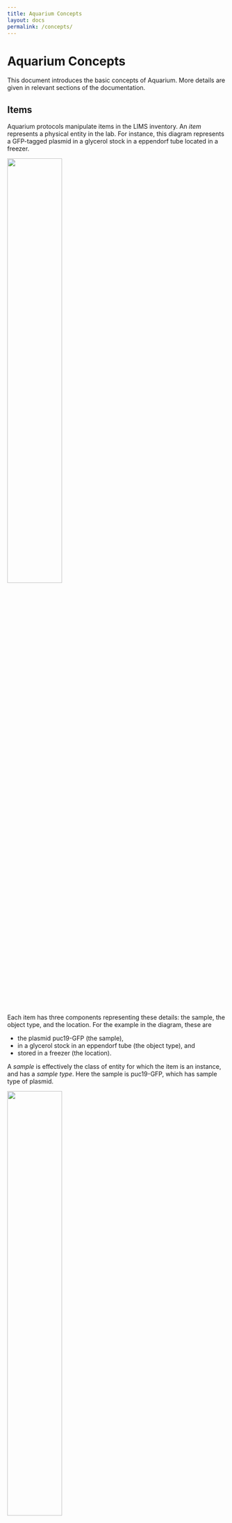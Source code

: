 ```yaml
---
title: Aquarium Concepts
layout: docs
permalink: /concepts/
---
```


# Aquarium Concepts

This document introduces the basic concepts of Aquarium.
More details are given in relevant sections of the documentation.

## Items

Aquarium protocols manipulate items in the LIMS inventory.
An _item_ represents a physical entity in the lab.
For instance, this diagram represents a GFP-tagged plasmid in a glycerol stock in a eppendorf tube located in a freezer.

<img src="{{ site.baseurl }}{% link _docs/concepts/images/items.png %}" width="50%">

Each item has three components representing these details: the sample, the object type, and the location.
For the example in the diagram, these are

- the plasmid puc19-GFP (the sample),
- in a glycerol stock in an eppendorf tube (the object type), and
- stored in a freezer (the location).

A _sample_ is effectively the class of entity for which the item is an instance, and has a _sample type_.
Here the sample is puc19-GFP, which has sample type of plasmid.

<img src="{{ site.baseurl }}{% link _docs/concepts/images/samples.png %}" width="50%">

An item _location_ in Aquarium is a hierarchical description of where the item can be found.
For instance, the UW BIOFAB location `M20.1.5.49` is a location in a box in a -20C freezer as illustrated by this diagram:

<img src="{{ site.baseurl }}{% link _docs/concepts/images/location.png %}" width="50%">

## Operations

A protocol performed in Aquarium is represented as an _operation_.
Concretely, an operation is defined by an _operation type_ that indicates how the operation will be performed, and is defined by a protocol script that takes inputs and produces outputs.
This diagram illustrates an operation type for bacterial transformation, which takes DNA and competent cells as inputs and performs a transformation to produce transformed cells.

<img src="{{ site.baseurl }}{% link _docs/concepts/images/operation-type.png %}" width="50%">

One of the key details of this operation type is that can be given different types of inputs as long as they are consistent with the type in the operation type.
In the diagram, the DNA input could be either a Maxiprep of Plasmid Library or a Miniprep of Plasmid Library.
The type of the output depends on the types of the inputs.

An _operation_ is a particular instance of an operation type with concrete inputs and outputs.
This is illustrated in this diagram, which The diagram shows the bacterial transformation operation where the inputs are identified with particular items that exist in the inventory.

<img src="{{ site.baseurl }}{% link _docs/concepts/images/operation.png %}" width="50%">

An operation occurs in a _plan_, which is a set of operations with linked inputs and outputs.
The diagram shows the output of the bacterial transformation operation linked to an input of a colony PCR operation.

## Jobs

When plans are executed in Aquarium, similar operations are batched together as a _job_.
These operations may come from different plans of different researchers as illustrated here where three distinct plans have shared operations.

<img src="{{ site.baseurl }}{% link _docs/concepts/images/planned-operations.png %}" width="50%">

Operations that are ready at the same time can be grouped into jobs by the manager.
Here the operations are batched into four jobs.
The manager can batch operations in to jobs as needed – in this case, the manager chose to create jobs 2 and 3 separately even though the operations have the same operation type.

<img src="{{ site.baseurl }}{% link _docs/concepts/images/batched-jobs.png %}" width="50%">

Jobs are then scheduled and assigned to a technician to perform.

<img src="{{ site.baseurl }}{% link _docs/concepts/images/scheduled-jobs.png %}" width="50%">

## Operation States

After a plan is launched, the operations in the plan move through several states:

- _waiting_ – the operation is waiting for a predecessor in the plan to complete
- _pending_ – the operation is ready to be scheduled by a manager
- _scheduled_ – the job of the operation is ready to be started by a technician
- _running_ – the job of the operation is being run by a technician
- _complete_ – the jot of the operation has finished without error

In addition, operations may have other states depending on the definition of the operation type.
The most common relates to evaluation of the precondition of an operation. Each operation type has a precondition that must be true before an operation of that type can transition into pending.
Most preconditions are trivially true, meaning they can always be run, but some have more complex preconditions that may fail.
If the precondition of an operation fails, then the operation is put into the _delayed_ state.

Less common is the _deferred_ state.
This arises when an operation has a predecessor operation that has an _on-the-fly_ operation type.
An operation type is marked as being _on-the-fly_ if the number of operations of that type is used to determine the number of operations of a dependent operation type.
An example is running a gel: to run a gel, you need to pour a gel.
The operation type `Pour Gel` must be on-the-fly because it is not clear how many gels to pour until a job is formed of corresponding `Run Gel` operations.
Because of this relationship, the `Run Gel` operations must be batched before the `Pour Gel` operations can start, and will be _deferred_ until the `Pour Gel` operations complete.
